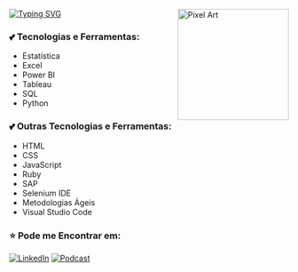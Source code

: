[![Typing SVG](https://readme-typing-svg.herokuapp.com?font=Fira+Code&pause=1000&color=F727D7&background=55525000&width=435&lines=Ol%C3%A1!+Sou+a+St%C3%A9fani+Santini)](https://git.io/typing-svg)
<img src="https://media.tenor.com/Y0D4Zb_hED0AAAAM/hello-kitty-dancing.gif" alt="Pixel Art" align="right" width="200">

### 💕 Tecnologias e Ferramentas:
- Estatística
- Excel
- Power BI 
- Tableau
- SQL 
- Python 

### 💕 Outras Tecnologias e Ferramentas: 
- HTML
- CSS
- JavaScript
- Ruby
- SAP
- Selenium IDE
- Metodologias Ágeis
- Visual Studio Code



    
### ⭐ Pode me Encontrar em:

[![LinkedIn](https://img.shields.io/badge/LinkedIn-0077B5?style=flat)](https://www.linkedin.com/in/stefanisantinireis/)
[![Podcast](https://img.shields.io/badge/Podcast-Dispon%C3%ADvel-brightgreen)](https://open.spotify.com/show/5lhMNq2EopYRpa4a3CxFXQ?si=dc536bd981914cfb)



